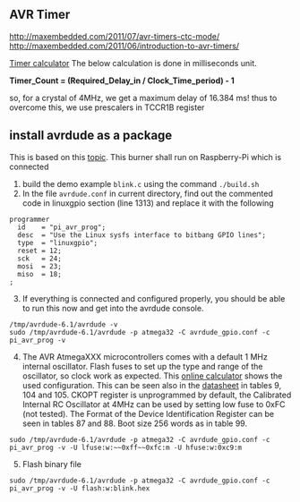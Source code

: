 ## AVR Timer
http://maxembedded.com/2011/07/avr-timers-ctc-mode/
http://maxembedded.com/2011/06/introduction-to-avr-timers/

[Timer calculator](http://eleccelerator.com/avr-timer-calculator/)
The below calculation is done in milliseconds unit.

**Timer_Count = (Required_Delay_in / Clock_Time_period) - 1**

so, for a crystal of 4MHz, we get a maximum delay of 16.384 ms!
thus to overcome this, we use prescalers in TCCR1B register

## install avrdude as a package
This is based on this [topic](https://learn.adafruit.com/program-an-avr-or-arduino-using-raspberry-pi-gpio-pins/installation).
This burner shall run on Raspberry-Pi which is connected

1. build the demo example `blink.c` using the command `./build.sh`
2. In the file `avrdude.conf` in current directory, find out the commented code in linuxgpio section (line 1313) and replace it with the following
```
programmer
  id    = "pi_avr_prog";
  desc  = "Use the Linux sysfs interface to bitbang GPIO lines";
  type  = "linuxgpio";
  reset = 12;
  sck   = 24;
  mosi  = 23;
  miso  = 18;
;
```
3. If everything is connected and configured properly, you should be able to run this now  and get into the avrdude console.
```
/tmp/avrdude-6.1/avrdude -v
sudo /tmp/avrdude-6.1/avrdude -p atmega32 -C avrdude_gpio.conf -c pi_avr_prog -v
```
4. The AVR AtmegaXXX microcontrollers comes with a default 1 MHz internal oscillator. Flash fuses to set up the type and range of the oscillator, so clock work as expected. This [online calculator](https://eleccelerator.com/fusecalc/fusecalc.php?chip=atmega32&LOW=FF&HIGH=C9&LOCKBIT=FF) shows the used configuration. This can be seen also in the [datasheet](hdoc2503.pdf) in tables 9, 104 and 105. CKOPT register is unprogrammed by default, the Calibrated Internal RC Oscillator at 4MHz can be used by setting low fuse to 0xFC (not tested). The Format of the Device Identification Register can be seen in tables 87 and 88. Boot size 256 words as in table 99.
```
sudo /tmp/avrdude-6.1/avrdude -p atmega32 -C avrdude_gpio.conf -c pi_avr_prog -v -U lfuse:w:~~0xff~~0xfc:m -U hfuse:w:0xc9:m
```
5. Flash binary file
```
sudo /tmp/avrdude-6.1/avrdude -p atmega32 -C avrdude_gpio.conf -c pi_avr_prog -v -U flash:w:blink.hex
```